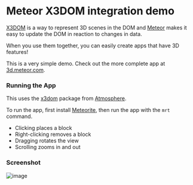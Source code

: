 Meteor X3DOM integration demo
=================

[X3DOM](http://www.x3dom.org/) is a way to represent 3D scenes in the DOM and
[Meteor](http://meteor.com) makes it easy to update the DOM in reaction to changes in data.

When you use them together, you can easily create apps that have 3D features!

This is a very simple demo. Check out the more complete app at [3d.meteor.com](http://3d.meteor.com/).

### Running the App

This uses the [x3dom](https://github.com/stubailo/meteor-x3dom) package from [Atmosphere](https://atmosphere.meteor.com/).

To run the app, first install [Meteorite](http://oortcloud.github.io/meteorite/), then run the app with the `mrt` command.

- Clicking places a block
- Right-clicking removes a block
- Dragging rotates the view
- Scrolling zooms in and out

### Screenshot

![image](http://i.imgur.com/Szt82H5.png)